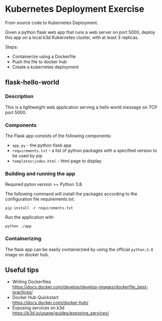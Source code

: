 # Kubernetes Deployment Exercise

From source code to Kubernetes Deployment.

Given a python flask web app that runs a web server on port 5000, deploy this app on a local k3d Kubernetes cluster, with at least 3 replicas.

Steps:

- Containerize using a Dockerfile
- Push the file to docker hub
- Create a kubernetes deployment

## flask-hello-world

### Description

This is a lightweight web application serving a hello world message on TCP port 5000.

### Components

The Flask app consists of the following components:

- `app.py` - the python flask app
- `requirements.txt` - a list of python packages with a specified version to be used by pip
- `templates\index.html` - html page to display

### Building and running the app

Required pyton version >= Python 3.8.

The following command will install the packages according to the configuration file requirements.txt.

```
pip install -r requirements.txt
```

Run the application with

```
python ./app
```

### Containerizing

The flask app can be easily containerzied by using the official `python:3.8` image on docker hub.

## Useful tips

- Writing Dockerfiles<br>
  https://docs.docker.com/develop/develop-images/dockerfile_best-practices/
- Docker Hub Quickstart<br>
  https://docs.docker.com/docker-hub/
- Exposing services on k3d<br>
  https://k3d.io/usage/guides/exposing_services/
